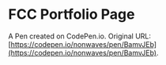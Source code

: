 # FCC Portfolio Page

A Pen created on CodePen.io. Original URL: [https://codepen.io/nonwaves/pen/BamvJEb](https://codepen.io/nonwaves/pen/BamvJEb).


